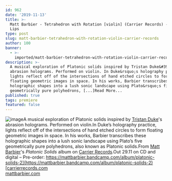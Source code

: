 ```yaml
---
id: 962
date: '2019-11-13'
title: >-
  Matt Barbier - Tetrahedron with Rotation [violin] (Carrier Records) - Loose
  Lips
type: post
slug: matt-barbier-tetrahedron-with-rotation-violin-carrier-records
author: 100
banner:
  - >-
    imported/matt-barbier-tetrahedron-with-rotation-violin-carrier-records/image962.jpeg
description: >-
  A musical exploration of Platonic solids inspired by Tristan Duke&#39;s
  abrasion holograms. Performed on violin. In Duke&rsquo;s holography practice,
  lights reflect off of the intersections of hand etched circles to form
  floating geometric images in space. In his works, Barbier transcribes these
  holographic shapes into a lush sonic landscape using Plato&rsquo;s five
  geometrically pure polyhedrons, [...]Read More...
published: true
tags: premiere
featured: false
---
```

![image](../imported/matt-barbier-tetrahedron-with-rotation-violin-carrier-records/image962.jpeg)A musical exploration of Platonic solids inspired by [Tristan Duke](http://www.infinitylightscience.com/)'s abrasion holograms. Performed on violin.In Duke’s holography practice, lights reflect off of the intersections of hand etched circles to form floating geometric images in space. In his works, Barbier transcribes these holographic shapes into a lush sonic landscape using Plato’s five geometrically pure polyhedrons, also known as Platonic solids.From [Matt Barbier](http://mattbarbier.com)'s _Platonic Solids_ album on [Carrier Records](http://carrierrecords.com).Out 29.11 on CD and digital – Pre-order: [](https://mattbarbier.bandcamp.com/album/platonic-solids-2)[https://mattbarbier.bandcamp.com/album/platonic-solids-2](https://mattbarbier.bandcamp.com/album/platonic-solids-2)[carrierrecords.com  
](https://carrierrecords.com/)[mattbarbier.com](http://mattbarbier.com/)